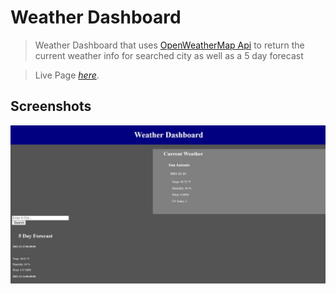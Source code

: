 # Weather Dashboard
> Weather Dashboard that uses [OpenWeatherMap Api](https://openweathermap.org/api) to return the current weather info for searched city as well as a 5 day forecast


> Live Page [_here_](https://tannerreed29.github.io/Weather-Dashboard/).


## Screenshots
![Website Preview](./assets/images/preview.jpg)
